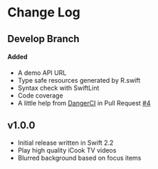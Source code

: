 # Change Log

## Develop Branch

#### Added

* A demo API URL
* Type safe resources generated by R.swift
* Syntax check with SwiftLint
* Code coverage
* A little help from [DangerCI](http://danger.systems/) in Pull Request [#4](https://github.com/polydice/iCook-tvOS/pull/4)

## v1.0.0

* Initial release written in Swift 2.2
* Play high quality iCook TV videos
* Blurred background based on focus items

